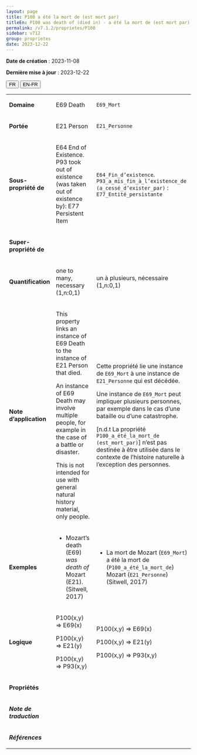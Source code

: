 ```yaml
---
layout: page
title: P100 a été la mort de (est mort par)
titleEn: P100 was death of (died in) - a été la mort de (est mort par)
permalink: /v7.1.2/proprietes/P100
sidebar: v712
group: proprietes
date: 2023-12-22
---
```


**Date de création** : 2023-11-08

**Dernière mise à jour** : 2023-12-22

<div class="lang-buttons">
 <button id="fr" class="activate">FR</button>
 <button id="en-fr">EN-FR</button>
</div>

<table>
<tbody>
<tr>
<td><p><strong>Domaine</strong></p></td>
<td class="en">
<p>E69 Death</p>
</td>
<td>
<p><code class="language-plaintext highlighter-rouge">E69_Mort</code></p>
</td>
</tr>
<tr>
<td><p><strong>Portée</strong></p></td>
<td class="en">
<p>E21 Person</p>
</td>
<td>
<p><code class="language-plaintext highlighter-rouge">E21_Personne</code></p>
</td>
</tr>
<tr>
<td><p><strong>Sous-propriété de</strong></p></td>
<td class="en">
<p>E64 End of Existence. P93 took out of existence (was taken out of existence by): E77 Persistent Item</p>
</td>
<td>
<p><code class="language-plaintext highlighter-rouge">E64_Fin_d’existence</code>. <code class="language-plaintext highlighter-rouge">P93_a_mis_fin_à_l’existence_de (a_cessé_d’exister_par)</code> : <code class="language-plaintext highlighter-rouge">E77_Entité_persistante</code></p>
</td>
</tr>
<tr>
<td><p><strong>Super-propriété de</strong></p></td>
<td class="en">
</td>
<td>
</td>
</tr>
<tr>
<td><p><strong>Quantification</strong></p></td>
<td class="en">
<p>one to many, necessary (1,n:0,1)</p>
</td>
<td>
<p>un à plusieurs, nécessaire (1,n:0,1)</p>
</td>
</tr>
<tr>
<td><p><strong>Note d’application</strong></p></td>
<td class="en">
<p>This property links an instance of E69 Death to the instance of E21 Person that died.</p>
<p>An instance of E69 Death may involve multiple people, for example in the case of a battle or disaster.</p>
<p>This is not intended for use with general natural history material, only people.</p>
</td>
<td>
<p>Cette propriété lie une instance de <code class="language-plaintext highlighter-rouge">E69_Mort</code> à une instance de <code class="language-plaintext highlighter-rouge">E21_Personne</code> qui est décédée.</p>
<p>Une instance de <code class="language-plaintext highlighter-rouge">E69_Mort</code> peut impliquer plusieurs personnes, par exemple dans le cas d’une bataille ou d’une catastrophe. </p>
<p> </p>
<p>[n.d.t La propriété <code class="language-plaintext highlighter-rouge">P100_a_été_la_mort_de (est_mort_par)</code>] n’est pas destinée à être utilisée dans le contexte de l’histoire naturelle à l’exception des personnes.</p>
</td>
</tr>
<tr>
<td><p><strong>Exemples</strong></p></td>
<td class="en">
<ul>
<li><p>Mozart’s death (E69) <em>was death of</em> Mozart (E21). (Sitwell, 2017)</p>
</li>
</ul>
</td>
<td>
<ul>
<li><p>La mort de Mozart (<code class="language-plaintext highlighter-rouge">E69_Mort</code>) a été la mort de (<code class="language-plaintext highlighter-rouge">P100_a_été_la_mort_de</code>) Mozart (<code class="language-plaintext highlighter-rouge">E21_Personne</code>) (Sitwell, 2017)</p>
</li>
</ul>
</td>
</tr>
<tr>
<td><p><strong>Logique</strong></p></td>
<td class="en">
<p>P100(x,y) ⇒ E69(x)</p>
<p>P100(x,y) ⇒ E21(y)</p>
<p>P100(x,y) ⇒ P93(x,y)</p>
</td>
<td>
<p>P100(x,y) ⇒ E69(x)</p>
<p>P100(x,y) ⇒ E21(y)</p>
<p>P100(x,y) ⇒ P93(x,y)</p>
</td>
</tr>
<tr>
<td><p><strong>Propriétés</strong></p></td>
<td class="en">
</td>
<td>
</td>
</tr>
<tr>
<td><p><strong><em>Note de traduction</em></strong></p></td>
<td colspan="2">
</td>
</tr>
<tr>
<td><p><strong><em>Références</em></strong></p></td>
<td colspan="2">
<p><em></em></p>
</td>
</tr>
</tbody>
</table>
